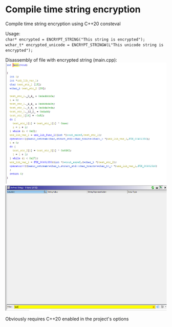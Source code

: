 # Compile time string encryption
Compile time string encryption using C++20 consteval

Usage:<br>
`char* encrypted = ENCRYPT_STRING("This string is encrypted");`<br>
`wchar_t* encrypted_unicode = ENCRYPT_STRINGW(L"This unicode string is encrypted");`<br>

Disassembly of file with encrypted string (main.cpp):<br>
![Encryption demo](/images/string_encryption_demo_1.png)
![Encryption demo](/images/string_encryption_demo_2.png)

Obviously requires C++20 enabled in the project's options
